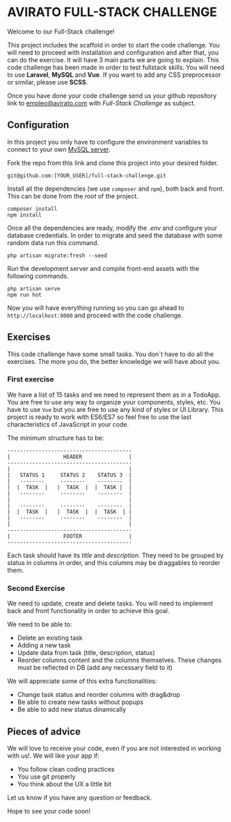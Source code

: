 AVIRATO FULL-STACK CHALLENGE
=====================

Welcome to our Full-Stack challenge!

This project includes the scaffold in order to start the code challenge. You will need to proceed with installation and configuration and after that, you can do the exercise. It will have 3 main parts we are going to explain. This code challenge has been made in order to test fullstack skills. You will need to use **Laravel**, **MySQL** and **Vue**. If you want to add any CSS preprocessor or similar, please use **SCSS**.

Once you have done your code challenge send us your github repository link to [empleo@avirato.com](mailto:empleo@avirato.com) with *Full-Stack Challenge* as subject.

## Configuration

In this project you only have to configure the environment variables to connect to your own [MySQL server](https://dev.mysql.com/doc/mysql-installation-excerpt/5.7/en/).

Fork the repo from this link and clone this project into your desired folder.

```
git@github.com:[YOUR_USER]/full-stack-challenge.git
```

Install all the dependencies (we use `composer` and `npm`), both back and front. This can be done from the *root* of the project.

```
composer install
npm install
```

Once all the dependencies are ready, modify the *.env* and configure your database credentials.
In order to migrate and seed the database with some random data run this command.

```
php artisan migrate:fresh --seed
```

Run the development server and compile front-end assets with the following commands.

```
php artisan serve
npm run hot
```

Now you will have everything running so you can go ahead to `http://localhost:8000` and proceed with the code challenge.

## Exercises

This code challenge have some small tasks. You don´t have to do all the exercises. The more you do, the better knowledge we will have about you.

### First exercise
We have a list of 15 tasks and we need to represent them as in a TodoApp. You are free to use any way to organize your components, styles, etc. You have to use `Vue` but you are free to use any kind of styles or UI Library. This project is ready to work with ES6/ES7 so feel free to use the last characteristics of JavaScript in your code.

The minimum structure has to be:

```
----------------------------------------
|                 HEADER               |
----------------------------------------
|                                      |
|   STATUS 1     STATUS 2    STATUS 3  |
|   --------     --------    --------  |
|  |  TASK  |   |  TASK  |  |  TASK |  |
|   --------     --------    --------  |
|                                      |
|   --------     --------    --------  |
|  |  TASK  |   |  TASK  |  |  TASK  | |
|   --------     --------    --------  |
|                                      |
----------------------------------------
|                 FOOTER               |
----------------------------------------
```

Each task should have its *title* and *description*. They need to be grouped by status in columns in order, and this columns may be draggables to reorder them.

### Second Exercise
We need to update, create and delete tasks. You will need to implement back and front functionality in order to achieve this goal.

We need to be able to:

* Delete an existing task
* Adding a new task
* Update data from task (title, description, status)
* Reorder columns content and the columns themselves. These changes must be reflected in DB (add any necessary field to it)

We will appreciate some of this extra functionalities:

* Change task status and reorder columns with drag&drop
* Be able to create new tasks without popups
* Be able to add new status dinamically

## Pieces of advice

We will love to receive your code, even if you are not interested in working with us!. We will like your app if:

* You follow clean coding practices
* You use git properly
* You think about the UX a little bit

Let us know if you have any question or feedback.

Hope to see your code soon!
